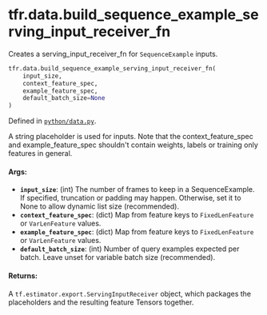 <div itemscope itemtype="http://developers.google.com/ReferenceObject">
<meta itemprop="name" content="tfr.data.build_sequence_example_serving_input_receiver_fn" />
<meta itemprop="path" content="Stable" />
</div>

# tfr.data.build_sequence_example_serving_input_receiver_fn

Creates a serving_input_receiver_fn for `SequenceExample` inputs.

```python
tfr.data.build_sequence_example_serving_input_receiver_fn(
    input_size,
    context_feature_spec,
    example_feature_spec,
    default_batch_size=None
)
```

Defined in
[`python/data.py`](https://github.com/tensorflow/ranking/tree/master/tensorflow_ranking/python/data.py).

<!-- Placeholder for "Used in" -->

A string placeholder is used for inputs. Note that the context_feature_spec and
example_feature_spec shouldn't contain weights, labels or training only features
in general.

#### Args:

*   <b>`input_size`</b>: (int) The number of frames to keep in a
    SequenceExample. If specified, truncation or padding may happen. Otherwise,
    set it to None to allow dynamic list size (recommended).
*   <b>`context_feature_spec`</b>: (dict) Map from feature keys to
    `FixedLenFeature` or `VarLenFeature` values.
*   <b>`example_feature_spec`</b>: (dict) Map from feature keys to
    `FixedLenFeature` or `VarLenFeature` values.
*   <b>`default_batch_size`</b>: (int) Number of query examples expected per
    batch. Leave unset for variable batch size (recommended).

#### Returns:

A `tf.estimator.export.ServingInputReceiver` object, which packages the
placeholders and the resulting feature Tensors together.
